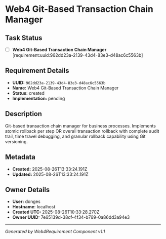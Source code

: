 # Web4 Git-Based Transaction Chain Manager

## Task Status
- [ ] **Web4 Git-Based Transaction Chain Manager** [requirement:uuid:962dd23a-2139-43d4-83e3-d48ac6c5563b]

## Requirement Details

- **UUID:** `962dd23a-2139-43d4-83e3-d48ac6c5563b`
- **Name:** Web4 Git-Based Transaction Chain Manager
- **Status:** created
- **Implementation:** pending

## Description

Git-based transaction chain manager for business processes. Implements atomic rollback per step OR overall transaction rollback with complete audit trail, time travel debugging, and granular rollback capability using Git versioning.

## Metadata

- **Created:** 2025-08-26T13:33:24.191Z
- **Updated:** 2025-08-26T13:33:24.191Z

## Owner Details

- **User:** donges
- **Hostname:** localhost
- **Created UTC:** 2025-08-26T10:33:28.270Z
- **Owner UUID:** 7e65139d-38cf-4f34-b769-0a86dd3a94e3

---

*Generated by Web4Requirement Component v1.1*
